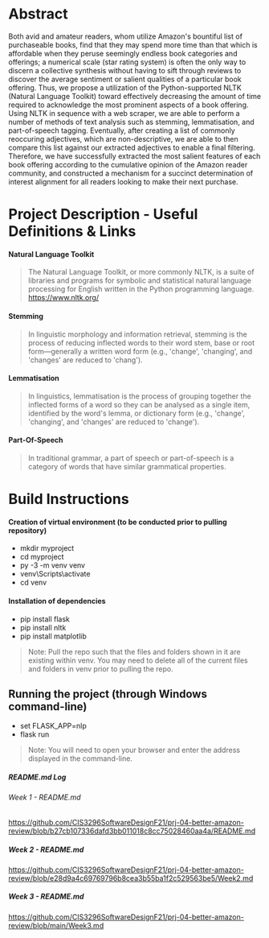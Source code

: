 # Abstract

Both avid and amateur readers, whom utilize Amazon's bountiful list of purchaseable books, find that they may spend more time than that which is affordable when they peruse seemingly endless book categories and offerings; a numerical scale (star rating system) is often the only way to discern a collective synthesis without having to sift through reviews to discover the average sentiment or salient qualities of a particular book offering. Thus, we propose a utilization of the Python-supported NLTK (Natural Language Toolkit) toward effectively decreasing the amount of time required to acknowledge the most prominent aspects of a book offering. Using NLTK in sequence with a web scraper, we are able to perform a number of methods of text analysis such as stemming, lemmatisation, and part-of-speech tagging. Eventually, after creating a list of commonly reoccuring adjectives, which are non-descriptive, we are able to then compare this list against our extracted adjectives to enable a final filtering. Therefore, we have successfully extracted the most salient features of each book offering according to the cumulative opinion of the Amazon reader community, and constructed a mechanism for a succinct determination of interest alignment for all readers looking to make their next purchase.

# Project Description - Useful Definitions & Links

#### Natural Language Toolkit
> The Natural Language Toolkit, or more commonly NLTK, is a suite of libraries and programs for symbolic and statistical natural language processing for English written in the Python programming language. https://www.nltk.org/

#### Stemming
> In linguistic morphology and information retrieval, stemming is the process of reducing inflected words to their word stem, base or root form—generally a written word form (e.g., 'change', 'changing', and 'changes' are reduced to 'chang').

#### Lemmatisation
> In linguistics, lemmatisation is the process of grouping together the inflected forms of a word so they can be analysed as a single item, identified by the word's lemma, or dictionary form (e.g., 'change', 'changing', and 'changes' are reduced to 'change').

#### Part-Of-Speech
> In traditional grammar, a part of speech or part-of-speech is a category of words that have similar grammatical properties.

# Build Instructions

#### Creation of virtual environment (to be conducted prior to pulling repository)

- mkdir myproject
- cd myproject
- py -3 -m venv venv
- venv\Scripts\activate
- cd venv

#### Installation of dependencies

- pip install flask
- pip install nltk
- pip install matplotlib

> Note: Pull the repo such that the files and folders shown in it are existing within venv. You may need to delete all of the current files and folders in venv prior to pulling the repo. 

## Running the project (through Windows command-line)

- set FLASK_APP=nlp
- flask run

> Note: You will need to open your browser and enter the address displayed in the command-line.



##### README.md Log

###### Week 1 - README.md

https://github.com/CIS3296SoftwareDesignF21/prj-04-better-amazon-review/blob/b27cb107336dafd3bb011018c8cc75028460aa4a/README.md

##### Week 2 - README.md

https://github.com/CIS3296SoftwareDesignF21/prj-04-better-amazon-review/blob/e28d9a4c69769796b8cea3b55ba1f2c529563be5/Week2.md

##### Week 3 - README.md

https://github.com/CIS3296SoftwareDesignF21/prj-04-better-amazon-review/blob/main/Week3.md
